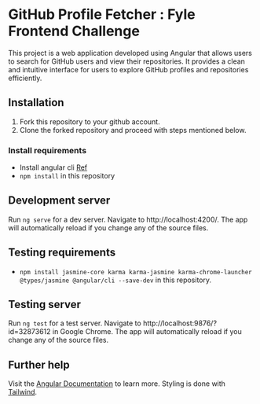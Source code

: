 # GitHub Profile Fetcher : Fyle Frontend Challenge

This project is a web application developed using Angular that allows users to search for GitHub users and view their repositories. It provides a clean and intuitive interface for users to explore GitHub profiles and repositories efficiently.

## Installation

1. Fork this repository to your github account.
2. Clone the forked repository and proceed with steps mentioned below.

### Install requirements
* Install angular cli [Ref](https://angular.io/cli)
* `npm install` in this repository 

## Development server

Run `ng serve` for a dev server. Navigate to http://localhost:4200/. The app will automatically reload if you change any of the source files.

## Testing requirements

* `npm install jasmine-core karma karma-jasmine karma-chrome-launcher @types/jasmine @angular/cli --save-dev` in this repository.

## Testing server

Run `ng test` for a test server. Navigate to http://localhost:9876/?id=32873612 in Google Chrome. The app will automatically reload if you change any of the source files.


## Further help

Visit the [Angular Documentation](https://angular.io/guide/styleguide) to learn more.
Styling is done with [Tailwind](https://tailwindcss.com/docs/installation).
